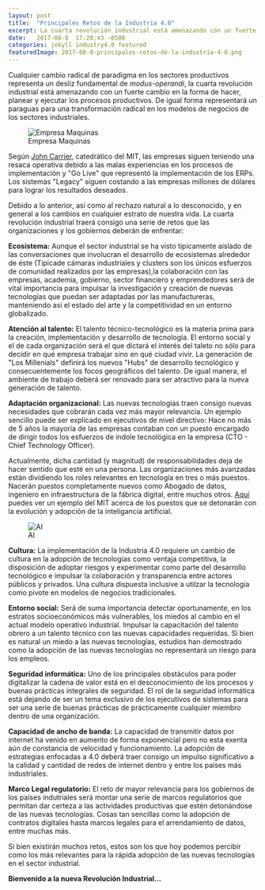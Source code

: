 ```yaml
---
layout: post
title:  "Principales Retos de la Industria 4.0"
excerpt: La cuarta revolución industrial está amenazando con un fuerte cambio en la forma de hacer, planear y ejecutar los procesos productivos.
date:   2017-08-8  17:28:43 -0500
categories: jekyll industry4.0 featured
featuredImage: 2017-08-8-principales-retos-de-la-industria-4-0.png
---
```

Cualquier cambio radical de paradigma en los sectores productivos representa un desliz fundamental de *modus-operandi*, la cuarta revolución industrial está amenazando con un fuerte cambio en la forma de hacer, planear y ejecutar los procesos productivos. De igual forma representará un paraguas para una transformación radical en los modelos de negocios de los sectores industriales.

<figure class="article-image">
  <img src="{{ site.url }}/assets/img/posts/2017-08-8-empresa-maquinas.png" alt="Empresa Maquinas">
  <figcaption>Empresa Maquinas</figcaption>
</figure>

Según [John Carrier][john-carrier], catedrático del MIT, las empresas siguen teniendo una resaca operativa debido a las malas experiencias en los procesos de implementación y "Go Live" que representó la implementación de los ERPs. Los sistemas "Legacy" siguen costando a las empresas millones de dólares para lograr los resultados deseados.

Debido a lo anterior, así como al rechazo natural a lo desconocido, y en general a los cambios en cualquier estrato de nuestra vida. La cuarta revolución industrial traerá consigo una serie de retos que las organizaciones y los gobiernos deberán de enfrentar:

**Ecosistema:** Aunque el sector industrial se ha visto tipicamente aislado de las conversaciones que involucran el desarrollo de ecosistemas alrededor de éste (Tipicade cámaras industriales y clusters son los únicos esfuerzos de comunidad realizados por las empresas),la colaboración con las empresas, academia, gobierno, sector financiero y emprendedores será de vital importancia para impulsar la investigación y creación de nuevas tecnologías que puedan ser adaptadas por las manufactureras, manteniendo así el estado del arte y la competitividad en un entorno globalizado.

**Atención al talento:** El talento técnico-tecnológico es la materia prima para la creación, implementación y desarrollo de tecnología. El entorno social y el de cada organización será el que dictará el interés del taleto no sólo para decidir en qué empresa trabajar sino en qué ciudad vivir. La generación de "Los Millenials" definirá los nuevos "Hubs" de desarrollo tecnológico y consecuentemente los focos geográficos del talento. De igual manera, el ambiente de trabajo deberá ser renovado para ser atractivo para la nueva generación de talento.

**Adaptación organizacional:** Las nuevas tecnologías traen consigo nuevas necesidades que cobrarán cada vez más mayor relevancia. Un ejemplo sencillo puede ser explicado en ejecutivos de nivel directivo: Hace no más de 5 años la mayoría de las empresas contaban con un puesto encargado de dirigir todos los esfuerzos de índole tecnológica en la empresa (CTO - Chief Technology Officer).

Actualmente, dicha cantidad (y magnitud) de responsabilidades deja de hacer sentido que esté en una persona. Las organizaciones más avanzadas están dividiendo los roles relevantes en tecnología en tres o más puestos. Nacerán puestos completamente nuevos como Abogado de datos, ingeniero en infraestructura de la fábrica digital, entre muchos otros. [Aquí][mit-jobs] puedes ver un ejemplo del MIT acerca de los puestos que se detonarán con la evolución y adopción de la inteligancia artificial.

<figure class="article-image">
  <img src="{{ site.url }}/assets/img/posts/2017-08-8-ai.jpg" alt="AI">
  <figcaption>AI</figcaption>
</figure>

**Cultura:** La implementación de la Industria 4.0 requiere un cambio de cultura en la adopción de tecnologías como ventaja competitiva, la disposición de adoptar riesgos y experimentar como parte del desarrollo tecnológico e impulsar la colaboración y transparencia entre actores públicos y privados. Una cultura dispuesta inclusive a utilzar la tecnología como pivote en modelos de negocios tradicionales.

**Entorno social:** Será de suma importancia detectar oportunamente, en los estratos socioeconómicos más vulnerables, los miedos al cambio en el actual modelo operativo industrial. Impulsar la capacitación del talento obrero a un talento técnico con las nuevas capacidades requeridas. Si bien es natural un miedo a las nuevas tecnologías, estudios han demostrado como la adopción de las nuevas tecnologías no representará un riesgo para los empleos.

**Seguridad informática:** Uno de los principales obstáculos para poder digitalizar la cadena de valor está en el desconocimiento de los procesos y buenas prácticas integrales de seguridad. El rol de la seguridad informática está dejando de ser un tema exclusivo de los ejecutivos de sistemas para ser una serie de buenas prácticas de prácticamente cualquier miembro dentro de una organización.

**Capacidad de ancho de banda:** La capacidad de transmitir datos por internet ha venido en aumento de forma exponencial pero no esta exenta aún de constancia de velocidad y funcionamiento. La adopción de estrategias enfocadas a 4.0 deberá traer consigo un impulso significativo a la calidad y cantidad de redes de internet dentro y entre los países más industriales.

**Marco Legal regulatorio:** El reto de mayor relevancia para los gobiernos de los países indutriales será montar una serie de marcos regulatorios que permitan dar certeza a las actividades productivas que estén detonándose de las nuevas tecnologías. Cosas tan sencillas como la adopción de contratos digitales hasta marcos legales para el arrendamiento de datos, entre muchas más.

Si bien existirán muchos retos, estos son los que hoy podemos percibir como los más relevantes para la rápida adopción de las nuevas tecnologías en el sector industrial.

**Bienvenido a la nueva Revolución Industrial...**

[john-carrier]: http://mitsloan.mit.edu/faculty-and-research/faculty-directory/detail/?id=41043
[mit-jobs]: http://sloanreview.mit.edu/article/will-ai-create-as-many-jobs-as-it-eliminates/